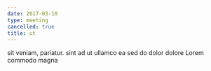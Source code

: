 ```yaml
---
date: 2017-03-10
type: meeting
cancelled: true
title: ut
---
```

sit veniam, pariatur. sint ad ut ullamco ea sed do dolor dolore Lorem commodo magna